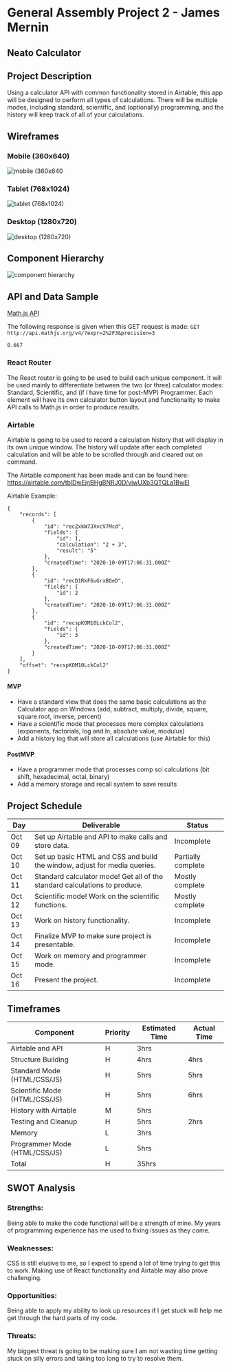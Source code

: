 # General Assembly Project 2 - James Mernin

## Neato Calculator

## Project Description

Using a calculator API with common functionality stored in Airtable, this app will be designed to perform all types of calculations. There will be multiple modes, including standard, scientific, and (optionally) programming, and the history will keep track of all of your calculations.

## Wireframes

### Mobile (360x640)
![mobile (360x640](./public/assets/Mobile.png)

### Tablet (768x1024)
![tablet (768x1024)](./public/assets/Tablet.png)

### Desktop (1280x720)
![desktop (1280x720)](./public/assets/Desktop.png)

## Component Hierarchy

![component hierarchy](./public/assets/Components.png)

## API and Data Sample

[Math.js API](https://api.mathjs.org/)

The following response is given when this GET request is made: `GET http://api.mathjs.org/v4/?expr=2%2F3&precision=3`

`0.667`

### React Router

The React router is going to be used to build each unique component. It will be used mainly to differentiate between the two (or three) calculator modes: Standard, Scientific, and (if I have time for post-MVP) Programmer. Each element will have its own calculator button layout and functionality to make API calls to Math.js in order to produce results.

### Airtable

Airtable is going to be used to record a calculation history that will display in its own unique window. The history will update after each completed calculation and will be able to be scrolled through and cleared out on command.

The Airtable component has been made and can be found here: https://airtable.com/tblDwEjnBHgBNRJ0D/viwUXb3QTQLa1BwEI

Airtable Example:
```
{
    "records": [
        {
            "id": "recZxkW7JXvcV7Mcd",
            "fields": {
                "id": 1,
                "calculation": "2 + 3",
                "result": "5"
            },
            "createdTime": "2020-10-09T17:06:31.000Z"
        },
        {
            "id": "recD1RkF6uGrxBQeD",
            "fields": {
                "id": 2
            },
            "createdTime": "2020-10-09T17:06:31.000Z"
        },
        {
            "id": "recspKOM10LckCol2",
            "fields": {
                "id": 3
            },
            "createdTime": "2020-10-09T17:06:31.000Z"
        }
    ],
    "offset": "recspKOM10LckCol2"
}
```

#### MVP 

- Have a standard view that does the same basic calculations as the Calculator app on Windows (add, subtract, multiply, divide, square, square root, inverse, percent)
- Have a scientific mode that processes more complex calculations (exponents, factorials, log and ln, absolute value, modulus)
- Add a history log that will store all calculations (use Airtable for this)

#### PostMVP  

- Have a programmer mode that processes comp sci calculations (bit shift, hexadecimal, octal, binary)
- Add a memory storage and recall system to save results

## Project Schedule

| Day | Deliverable | Status |
|---|---| ---|
| Oct 09 | Set up Airtable and API to make calls and store data. | Incomplete |
| Oct 10 | Set up basic HTML and CSS and build the window, adjust for media queries. | Partially complete |
| Oct 11 | Standard calculator mode! Get all of the standard calculations to produce. | Mostly complete |
| Oct 12 | Scientific mode! Work on the scientific functions. | Mostly complete |
| Oct 13 | Work on history functionality. | Incomplete |
| Oct 14 | Finalize MVP to make sure project is presentable. | Incomplete |
| Oct 15 | Work on memory and programmer mode. | Incomplete |
| Oct 16 | Present the project. | Incomplete |

## Timeframes

| Component | Priority | Estimated Time | Actual Time |
| --- | --- | --- | ---|
| Airtable and API | H | 3hrs |  |
| Structure Building | H | 4hrs | 4hrs |
| Standard Mode (HTML/CSS/JS) | H | 5hrs | 5hrs |
| Scientific Mode (HTML/CSS/JS) | H | 5hrs | 6hrs |
| History with Airtable | M | 5hrs |  |
| Testing and Cleanup | H | 5hrs | 2hrs |
| Memory | L | 3hrs |
| Programmer Mode (HTML/CSS/JS) | L | 5hrs |  |
| Total | H | 35hrs |  |

## SWOT Analysis

### Strengths:

Being able to make the code functional will be a strength of mine. My years of programming experience has me used to fixing issues as they come.

### Weaknesses:

CSS is still elusive to me, so I expect to spend a lot of time trying to get this to work. Making use of React functionality and Airtable may also prove challenging.

### Opportunities:

Being able to apply my ability to look up resources if I get stuck will help me get through the hard parts of my code.

### Threats:

My biggest threat is going to be making sure I am not wasting time getting stuck on silly errors and taking too long to try to resolve them.

